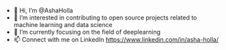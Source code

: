 - 👋 Hi, I’m @AshaHolla
- 👀 I’m interested in contributing to open source projects related to machine learning and data science
- 🌱 I’m currently focusing on the field of deeplearning
- 📫 Connect with me on LinkedIn https://www.linkedin.com/in/asha-holla/

<!---
AshaHolla/AshaHolla is a ✨ special ✨ repository because its `README.md` (this file) appears on your GitHub profile.
You can click the Preview link to take a look at your changes.
--->
